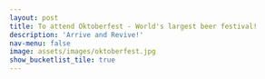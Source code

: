 ```yaml
---
layout: post
title: To attend Oktoberfest - World's largest beer festival!
description: 'Arrive and Revive!'
nav-menu: false
image: assets/images/oktoberfest.jpg
show_bucketlist_tile: true
---
```


<!-- Main -->
<div id="main">
</div>
